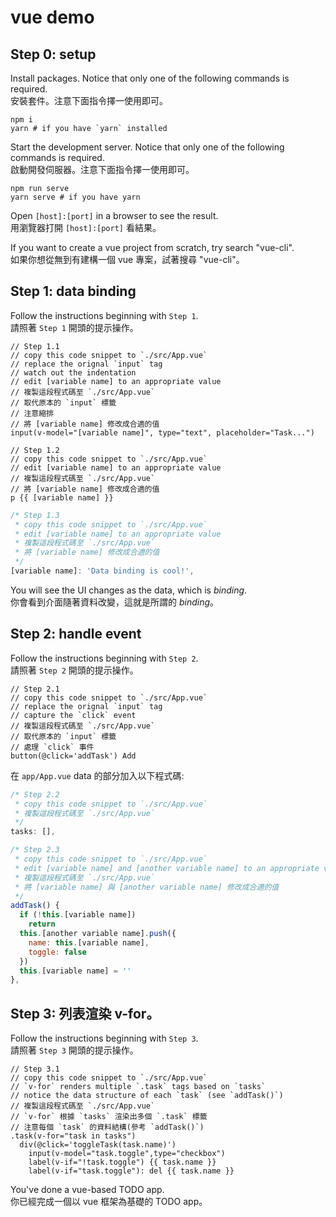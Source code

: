 # vue demo

## Step 0: setup

Install packages. Notice that only one of the following commands is required.  
安裝套件。注意下面指令擇一使用即可。

```shell
npm i
yarn # if you have `yarn` installed
```

Start the development server. Notice that only one of the following commands is required.  
啟動開發伺服器。注意下面指令擇一使用即可。

```shell
npm run serve
yarn serve # if you have yarn
```

Open `[host]:[port]` in a browser to see the result.  
用瀏覽器打開 `[host]:[port]` 看結果。

If you want to create a vue project from scratch, try search "vue-cli".  
如果你想從無到有建構一個 vue 專案，試著搜尋 "vue-cli"。

## Step 1: data binding

Follow the instructions beginning with `Step 1`.  
請照著 `Step 1` 開頭的提示操作。

```pug
// Step 1.1
// copy this code snippet to `./src/App.vue`
// replace the orignal `input` tag
// watch out the indentation
// edit [variable name] to an appropriate value
// 複製這段程式碼至 `./src/App.vue`
// 取代原本的 `input` 標籤
// 注意縮排
// 將 [variable name] 修改成合適的值
input(v-model="[variable name]", type="text", placeholder="Task...")
```

```pug
// Step 1.2
// copy this code snippet to `./src/App.vue`
// edit [variable name] to an appropriate value
// 複製這段程式碼至 `./src/App.vue`
// 將 [variable name] 修改成合適的值
p {{ [variable name] }}
```

```javascript
/* Step 1.3
 * copy this code snippet to `./src/App.vue`
 * edit [variable name] to an appropriate value
 * 複製這段程式碼至 `./src/App.vue`
 * 將 [variable name] 修改成合適的值
 */
[variable name]: 'Data binding is cool!',
```

You will see the UI changes as the data, which is _binding_.  
你會看到介面隨著資料改變，這就是所謂的 _binding_。

## Step 2: handle event

Follow the instructions beginning with `Step 2`.  
請照著 `Step 2` 開頭的提示操作。

```pug
// Step 2.1
// copy this code snippet to `./src/App.vue`
// replace the orignal `input` tag
// capture the `click` event
// 複製這段程式碼至 `./src/App.vue`
// 取代原本的 `input` 標籤
// 處理 `click` 事件
button(@click='addTask') Add
```

在 `app/App.vue` data 的部分加入以下程式碼:

```javascript
/* Step 2.2
 * copy this code snippet to `./src/App.vue`
 * 複製這段程式碼至 `./src/App.vue`
 */
tasks: [],
```

```javascript
/* Step 2.3
 * copy this code snippet to `./src/App.vue`
 * edit [variable name] and [another variable name] to an appropriate value
 * 複製這段程式碼至 `./src/App.vue`
 * 將 [variable name] 與 [another variable name] 修改成合適的值
 */
addTask() {
  if (!this.[variable name])
    return
  this.[another variable name].push({
    name: this.[variable name],
    toggle: false
  })
  this.[variable name] = ''
},
```

## Step 3: 列表渲染 v-for。

Follow the instructions beginning with `Step 3`.  
請照著 `Step 3` 開頭的提示操作。

```pug
// Step 3.1
// copy this code snippet to `./src/App.vue`
// `v-for` renders multiple `.task` tags based on `tasks`
// notice the data structure of each `task` (see `addTask()`)
// 複製這段程式碼至 `./src/App.vue`
// `v-for` 根據 `tasks` 渲染出多個 `.task` 標籤
// 注意每個 `task` 的資料結構(參考 `addTask()`)
.task(v-for="task in tasks")
  div(@click='toggleTask(task.name)')
    input(v-model="task.toggle",type="checkbox")
    label(v-if="!task.toggle") {{ task.name }}
    label(v-if="task.toggle"): del {{ task.name }}
```

You've done a vue-based TODO app.  
你已經完成一個以 vue 框架為基礎的 TODO app。
